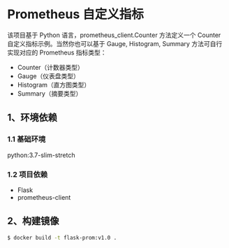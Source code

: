 # Prometheus 自定义指标

该项目基于 Python 语言，prometheus_client.Counter 方法定义一个 Counter 自定义指标示例。当然你也可以基于 Gauge, Histogram, Summary 方法可自行实现对应的 Prometheus 指标类型：

- Counter（计数器类型）
- Gauge（仪表盘类型）
- Histogram（直方图类型）
- Summary（摘要类型）



## 1、环境依赖
### 1.1 基础环境
python:3.7-slim-stretch
### 1.2 项目依赖
- Flask
- prometheus-client



## 2、构建镜像

```bash
$ docker build -t flask-prom:v1.0 .
```

